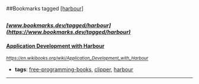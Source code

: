 ##Bookmarks tagged [[harbour]](https://www.bookmarks.dev?q=[harbour])

_<sup><sup>[www.bookmarks.dev/tagged/harbour](https://www.bookmarks.dev/tagged/harbour)</sup></sup>_
---
#### [Application Development with Harbour](https://en.wikibooks.org/wiki/Application_Development_with_Harbour)
_<sup>https://en.wikibooks.org/wiki/Application_Development_with_Harbour</sup>_

* **tags**: [free-programming-books](../tagged/free-programming-books.md), [clipper](../tagged/clipper.md), [harbour](../tagged/harbour.md)
---
